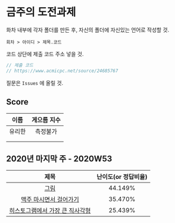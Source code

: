 금주의 도전과제
===========

화차 내부에 각자 폴더를 만든 후, 자신의 폴더에 자신있는 언어로 작성할 것.

`회차 > 아이디 > 제목.코드`


코드 상단에 제출 코드 주소 넣을 것.

```swift
// 제출 코드
// https://www.acmicpc.net/source/24685767
```

질문은 `Issues` 에 올릴 것.


Score
-----
| 이름 | 게으름 지수 |
|:------:|:-----:|
| 유리한 | 측정불가 |
|  | |
|  | |


2020년 마지막 주 - 2020W53
--------------

| 제목 | 난이도(or 정답비율) |
|:------:|:-----:|
| [그림](https://www.acmicpc.net/problem/1926) | 44.149% |
| [맥주 마시면서 걸어가기](https://www.acmicpc.net/problem/9205) | 35.470% |
| [히스토그램에서 가장 큰 직사각형](https://www.acmicpc.net/problem/6549) | 25.439% |



